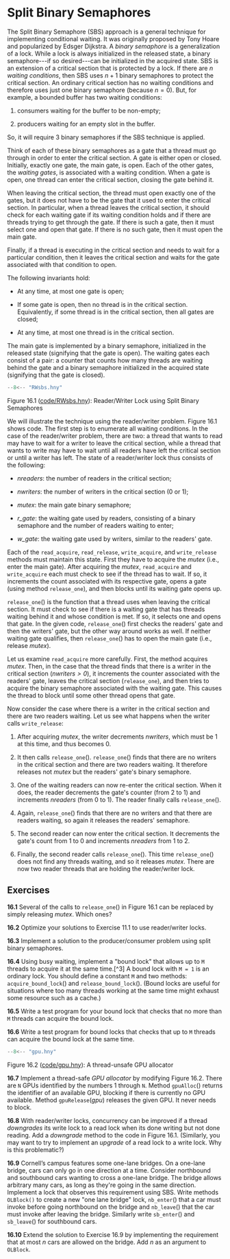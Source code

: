 
# Split Binary Semaphores 

The Split Binary Semaphore (SBS) approach is a general technique for
implementing conditional waiting. It was originally proposed by Tony
Hoare and popularized by Edsger Dijkstra. A *binary semaphore*
is a generalization of a lock. While a lock is always initialized in the
released state, a binary semaphore---if so desired---can be initialized
in the acquired state. SBS is an extension of a critical section that is
protected by a lock. If there are $n$ *waiting conditions*, then SBS
uses $n+1$ binary semaphores to protect the critical section. An
ordinary critical section has no waiting conditions and therefore uses
just one binary semaphore (because $n = 0$). But, for example, a bounded
buffer has two waiting conditions:

1.  consumers waiting for the buffer to be non-empty;

2.  producers waiting for an empty slot in the buffer.

So, it will require 3 binary semaphores if the SBS technique is applied.

Think of each of these binary semaphores as a gate that a thread must go
through in order to enter the critical section. A gate is either open or
closed. Initially, exactly one gate, the main gate, is open. Each of the
other gates, the *waiting gates*, is associated with a waiting
condition. When a gate is open, one thread can enter the critical
section, closing the gate behind it.

When leaving the critical section, the thread must open exactly one of
the gates, but it does not have to be the gate that it used to enter the
critical section. In particular, when a thread leaves the critical
section, it should check for each waiting gate if its waiting condition
holds and if there are threads trying to get through the gate. If there
is such a gate, then it must select one and open that gate. If there is
no such gate, then it must open the main gate.

Finally, if a thread is executing in the critical section and needs to
wait for a particular condition, then it leaves the critical section and
waits for the gate associated with that condition to open.

The following invariants hold:

-   At any time, at most one gate is open;

-   If some gate is open, then no thread is in the critical section.
    Equivalently, if some thread is in the critical section, then all
    gates are closed;

-   At any time, at most one thread is in the critical section.

The main gate is implemented by a binary semaphore, initialized in the
released state (signifying that the gate is open). The waiting gates
each consist of a pair: a counter that counts how many threads are
waiting behind the gate and a binary semaphore initialized in the
acquired state (signifying that the gate is closed).


```python title="RWsbs.hny"
--8<-- "RWsbs.hny"
```

<figcaption>Figure 16.1 (<a href=https://harmony.cs.cornell.edu/code/RWsbs.hny>code/RWsbs.hny</a>): 
Reader/Writer Lock using Split Binary Semaphores
</figcaption>

We will illustrate the technique using the reader/writer problem.
Figure 16.1 shows code. The first step is to enumerate all
waiting conditions. In the case of the reader/writer problem, there are
two: a thread that wants to read may have to wait for a writer to leave
the critical section, while a thread that wants to write may have to
wait until all readers have left the critical section or until a writer
has left. The state of a reader/writer lock thus consists of the
following:

-   *nreaders*: the number of readers in the critical section;

-   *nwriters*: the number of writers in the critical section (0 or 1);

-   *mutex*: the main gate binary semaphore;

-   *r_gate*: the waiting gate used by readers, consisting of a binary
    semaphore and the number of readers waiting to enter;

-   *w_gate*: the waiting gate used by writers, similar to the readers'
    gate.

Each of the `read_acquire`, `read_release`, `write_acquire`, and
`write_release` methods must maintain this state. First they have to
acquire the *mutex* (i.e., enter the main gate). After acquiring the
*mutex*, `read_acquire` and `write_acquire` each must check to see if
the thread has to wait. If so, it increments the count associated with
its respective gate, opens a gate (using method `release_one`), and then
blocks until its waiting gate opens up.

`release_one`() is the function that a thread uses when leaving the
critical section. It must check to see if there is a waiting gate that
has threads waiting behind it and whose condition is met. If so, it
selects one and opens that gate. In the given code, `release_one`()
first checks the readers' gate and then the writers' gate, but the other
way around works as well. If neither waiting gate qualifies, then
`release_one`() has to open the main gate (i.e., release *mutex*).

Let us examine `read_acquire` more carefully. First, the method acquires
*mutex*. Then, in the case that the thread finds that there is a writer
in the critical section ($\mathit{nwriters > 0}$), it increments the
counter associated with the readers' gate, leaves the critical section
(`release_one`), and then tries to acquire the binary semaphore
associated with the waiting gate. This causes the thread to block until
some other thread opens that gate.

Now consider the case where there is a writer in the critical section
and there are two readers waiting. Let us see what happens when the
writer calls `write_release`:

1.  After acquiring *mutex*, the writer decrements *nwriters*, which
    must be 1 at this time, and thus becomes 0.

2.  It then calls `release_one`(). `release_one`() finds that there are
    no writers in the critical section and there are two readers
    waiting. It therefore releases not *mutex* but the readers' gate's
    binary semaphore.

3.  One of the waiting readers can now re-enter the critical section.
    When it does, the reader decrements the gate's counter (from 2 to 1)
    and increments *nreaders* (from 0 to 1). The reader finally calls
    `release_one`().

4.  Again, `release_one`() finds that there are no writers and that
    there are readers waiting, so again it releases the readers'
    semaphore.

5.  The second reader can now enter the critical section. It decrements
    the gate's count from 1 to 0 and increments *nreaders* from 1 to 2.

6.  Finally, the second reader calls `release_one`(). This time
    `release_one`() does not find any threads waiting, and so it
    releases *mutex*. There are now two reader threads that are holding
    the reader/writer lock.

## Exercises 


**16.1** Several of the calls to `release_one`() in Figure 16.1 can be
replaced by simply releasing *mutex*. Which ones?

**16.2** Optimize your solutions to Exercise 11.1 to use reader/writer locks.

**16.3** Implement a solution to the producer/consumer problem using split binary semaphores.

**16.4** Using busy waiting, implement a "bound lock" that allows up to `M` threads to
acquire it at the same time.[^3] A bound lock with `M = 1` is an
ordinary lock. You should define a constant `M` and two methods:
`acquire_bound_lock`() and `release_bound_lock`(). (Bound locks are
useful for situations where too many threads working at the same time
might exhaust some resource such as a cache.)

**16.5** Write a test program for your bound lock that checks that no more than
`M` threads can acquire the bound lock.

**16.6** Write a test program for bound locks that checks that up to `M` threads
can acquire the bound lock at the same time.

```python title="gpu.hny"
--8<-- "gpu.hny"
```

<figcaption>Figure 16.2 (<a href=https://harmony.cs.cornell.edu/code/gpu.hny>code/gpu.hny</a>): 
A thread-unsafe GPU allocator </figcaption>

**16.7** Implement a thread-safe *GPU allocator* by modifying Figure 16.2. There are `N` GPUs identified by
the numbers 1 through `N`. Method `gpuAlloc`() returns the identifier of
an available GPU, blocking if there is currently no GPU available.
Method `gpuRelease`(*gpu*) releases the given GPU. It never needs to
block.

**16.8** With reader/writer locks, concurrency can be improved if a thread
*downgrades* its write lock to a read lock when its done writing but not
done reading. Add a *downgrade* method to the code in
Figure 16.1. (Similarly, you may want to try to implement an
*upgrade* of a read lock to a write lock. Why is this problematic?)

**16.9** Cornell’s campus features some one-lane bridges. On a one-lane bridge, cars can only go
in one direction at a time. Consider northbound and southbound cars
wanting to cross a one-lane bridge. The bridge allows arbitrary many
cars, as long as they're going in the same direction. Implement a lock
that observes this requirement using SBS. Write methods `OLBlock()` to
create a new "one lane bridge" lock, `nb_enter`() that a car must invoke
before going northbound on the bridge and `nb_leave`() that the car must
invoke after leaving the bridge. Similarly write `sb_enter`() and
`sb_leave`() for southbound cars.

**16.10** Extend the solution to Exercise 16.9 by implementing the requirement
that at most $n$ cars are allowed on the bridge. Add $n$ as an argument
to `OLBlock`.


